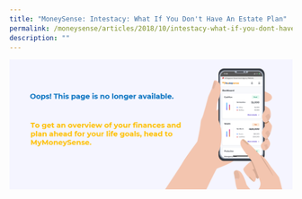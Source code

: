 ```yaml
---
title: "MoneySense: Intestacy: What If You Don't Have An Estate Plan"
permalink: /moneysense/articles/2018/10/intestacy-what-if-you-dont-have-an-estate-plan/
description: ""
---
```

[![Oops](/images/Homepage/mymoneysense%20redirect.png)](https://www.mymoneysense.gov.sg/)